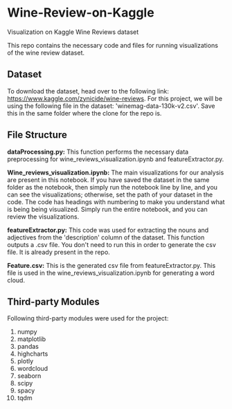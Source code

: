 # Wine-Review-on-Kaggle
Visualization on Kaggle Wine Reviews dataset

This repo contains the necessary code and files for running visualizations of the wine review dataset.

## Dataset
To download the dataset, head over to the following link: https://www.kaggle.com/zynicide/wine-reviews. 
For this project, we will be using the following file in the dataset: 'winemag-data-130k-v2.csv'. Save this in the same folder where the clone for the repo is.

## File Structure 
**dataProcessing.py:** This function performs the necessary data preprocessing for wine_reviews_visualization.ipynb and featureExtractor.py.

**Wine_reviews_visualization.ipynb:** The main visualizations for our analysis are present in this notebook. If you have saved the dataset in the same folder
as the notebook, then simply run the notebook line by line, and you can see the visualizations; otherwise, set the path of your dataset in the code. The code has headings with numbering to make you understand what is being being visualized. Simply run the entire notebook, and you can review the visualizations.

**featureExtractor.py:** This code was used for extracting the nouns and adjectives from the 'description' column of the dataset. This function outputs a 
.csv file. You don't need to run this in order to generate the csv file. It is already present in the repo.

**Feature.csv:** This is the generated csv file from featureExtractor.py. This file is used in the wine_reviews_visualization.ipynb for generating a word cloud.

## Third-party Modules
Following third-party modules were used for the project:
1. numpy
2. matplotlib
3. pandas
4. highcharts
5. plotly
6. wordcloud
7. seaborn
8. scipy
9. spacy
10. tqdm
